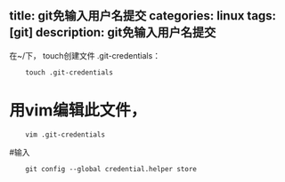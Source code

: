 title: git免输入用户名提交
categories: linux
tags: [git]
description: git免输入用户名提交
---


在~/下， touch创建文件 .git-credentials：

		touch .git-credentials

<!--more-->
# 用vim编辑此文件，

		vim .git-credentials

#输入

		git config --global credential.helper store




